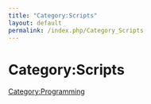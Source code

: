 ```yaml
---
title: "Category:Scripts"
layout: default
permalink: /index.php/Category_Scripts
---
```


# Category:Scripts

[Category:Programming](Category_Programming)